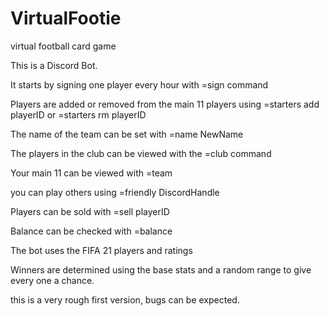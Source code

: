 # VirtualFootie
virtual football card game


This is a Discord Bot. 

It starts by signing one player every hour with =sign command

Players are added or removed from the main 11 players using =starters add playerID or =starters rm playerID

The name of the team can be set with =name NewName

The players in the club can be viewed with the =club command

Your main 11 can be viewed with =team

you can play others using =friendly DiscordHandle

Players can be sold with =sell playerID

Balance can be checked with =balance

The bot uses the FIFA 21 players and ratings

Winners are determined using the base stats and a random range to give every one a chance. 

this is a very rough first version, bugs can be expected.

